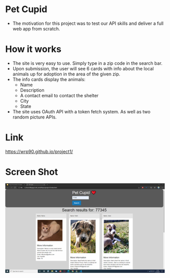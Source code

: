 # Pet Cupid
* The motivation for this project was to test our API skills and deliver a full web app from scratch.

# How it works
* The site is very easy to use.  Simply type in a zip code in the search bar.
* Upon submission, the user will see 6 cards with info about the local animals up for adoption in the area of the given zip.
* The info cards display the animals:
    * Name
    * Description
    * A contact email to contact the shelter
    * City
    * State
* The site uses OAuth API with a token fetch system. As well as two random picture APIs. 

# Link
https://wrp90.github.io/project1/

# Screen Shot 
![Getting Started](./assets/imgs/petCupid.png)



